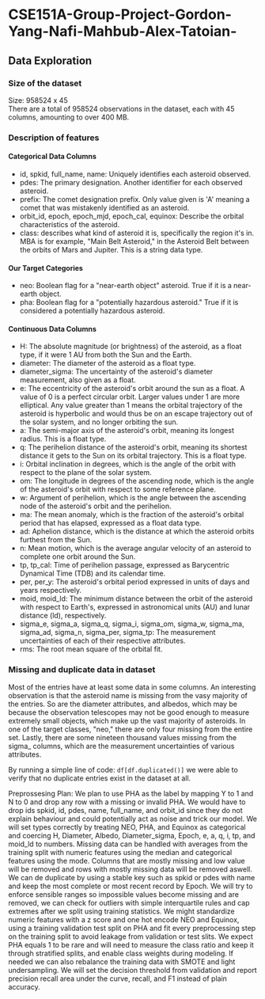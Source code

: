 # CSE151A-Group-Project-Gordon-Yang-Nafi-Mahbub-Alex-Tatoian-

## Data Exploration
### Size of the dataset
Size: 958524 x 45\
There are a total of 958524 observations in the dataset, each with 45 columns, amounting to over 400 MB.
### Description of features
#### Categorical Data Columns
- id, spkid, full_name, name: Uniquely identifies each asteroid observed.
- pdes: The primary designation. Another identifier for each observed asteroid.
- prefix: The comet designation prefix. Only value given is 'A' meaning a comet that was mistakenly identified as an asteroid.
- orbit_id, epoch, epoch_mjd, epoch_cal, equinox: Describe the orbital characteristics of the asteroid.
- class: describes what kind of asteroid it is, specifically the region it's in. MBA is for example, "Main Belt Asteroid," in the Asteroid Belt between the orbits of Mars and Jupiter. This is a string data type.
#### Our Target Categories
- neo: Boolean flag for a "near-earth object" asteroid. True if it is a near-earth object.
- pha: Boolean flag for a "potentially hazardous asteroid." True if it is considered a potentially hazardous asteroid.
#### Continuous Data Columns
- H: The absolute magnitude (or brightness) of the asteroid, as a float type, if it were 1 AU from both the Sun and the Earth.
- diameter: The diameter of the asteroid as a float type.
- diameter_sigma: The uncertainty of the asteroid's diameter measurement, also given as a float.
- e: The eccentricity of the asteroid's orbit around the sun as a float. A value of 0 is a perfect circular orbit. Larger values under 1 are more elliptical. Any value greater than 1 means the orbital trajectory of the asteroid is hyperbolic and would thus be on an escape trajectory out of the solar system, and no longer orbiting the sun.
- a: The semi-major axis of the asteroid's orbit, meaning its longest radius. This is a float type.
- q: The perihelion distance of the asteroid's orbit, meaning its shortest distance it gets to the Sun on its orbital trajectory. This is a float type.
- i: Orbital inclination in degrees, which is the angle of the orbit with respect to the plane of the solar system.
- om: The longitude in degrees of the ascending node, which is the angle of the asteroid's orbit with respect to some reference plane.
- w: Argument of perihelion, which is the angle between the ascending node of the asteroid's orbit and the perihelion.
- ma: The mean anomaly, which is the fraction of the asteroid's orbital period that has elapsed, expressed as a float data type.
- ad: Aphelion distance, which is the distance at which the asteroid orbits furthest from the Sun.
- n: Mean motion, which is the average angular velocity of an asteroid to complete one orbit around the Sun.
- tp, tp_cal: Time of perihelion passage, expressed as Barycentric Dynamical Time (TDB) and its calendar time.
- per, per_y: The asteroid's orbital period expressed in units of days and years respectively.
- moid, moid_ld: The minimum distance between the orbit of the asteroid with respect to Earth's, expressed in astronomical units (AU) and lunar distance (ld), respectively.
- sigma_e, sigma_a, sigma_q, sigma_i, sigma_om, sigma_w, sigma_ma, sigma_ad, sigma_n, sigma_per, sigma_tp: The measurement uncertainties of each of their respective attributes.
- rms: The root mean square of the orbital fit.
### Missing and duplicate data in dataset
Most of the entries have at least some data in some columns. An interesting observation is that the asteroid name is missing from the vasy majority of the entries. So are the diameter attributes, and albedos, which may be because the observation telescopes may not be good enough to measure extremely small objects, which make up the vast majority of asteroids. In one of the target classes, "neo," there are only four missing from the entire set. Lastly, there are some nineteen thousand values missing from the sigma_ columns, which are the measurement uncertainties of various attributes.

By running a simple line of code: `df[df.duplicated()]` we were able to verify that no duplicate entries exist in the dataset at all.

Preprossesing Plan:
We plan to use PHA as the label by mapping Y to 1 and N to 0 and drop any row with a missing or invalid PHA. We would have to drop ids spkid, id, pdes, name, full_name, and orbit_id since they do not explain behaviour and could potentially act as noise and trick our model. We will set types correctly by treating NEO, PHA, and Equinox as categorical and coercing H, Diameter, Albedo, Diameter_sigma, Epoch, e, a, q, i, tp, and moid_ld to numbers. Missing data can be handled with averages from the training split with numeric features using the median and categorical features using the mode. Columns that are mostly missing and low value will be removed and rows with mostly missing data will be removed aswell.
We can de duplicate by using a stable key such as spkid or pdes with name and keep the most complete or most recent record by Epoch. We will try to enforce sensible ranges so impossible values become missing and are removed, we can check for outliers with simple interquartile rules and cap extremes after we split using training statistics.
We might standardize numeric features with a z score and one hot encode NEO and Equinox, using a training validation test split on PHA and fit every preprocessing step on the training split to avoid leakage from validation or test slits. We expect PHA equals 1 to be rare and will need to measure the class ratio and keep it through stratified splits, and enable class weights during modeling. If needed we can also rebalance the training data with SMOTE and light undersampling. We will set the decision threshold from validation and report precision recall area under the curve, recall, and F1 instead of plain accuracy.
